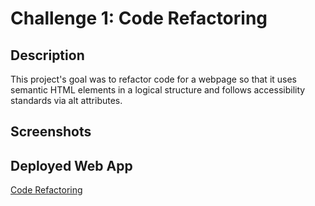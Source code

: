 # Challenge 1: Code Refactoring
## Description
This project's goal was to refactor code for a webpage so that it uses semantic HTML elements in a logical structure and follows accessibility standards via alt attributes. 

## Screenshots

## Deployed Web App
[Code Refactoring](https://cwchilvers.github.io/UCI-CBC_Challenge-01/)
